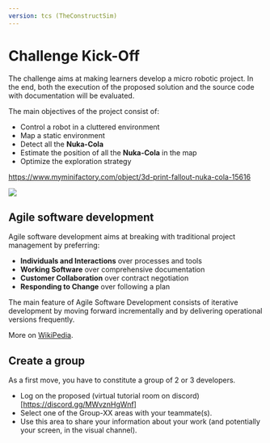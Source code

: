 ```yaml
---
version: tcs (TheConstructSim)
---
```

# Challenge Kick-Off


The challenge aims at making learners develop a micro robotic project.
In the end, both the execution of the proposed solution and the source code with documentation will be evaluated.

The main objectives of the project consist of:

- Control a robot in a cluttered environment
- Map a static environment
- Detect all the **Nuka-Cola**
- Estimate the position of all the **Nuka-Cola** in the map
- Optimize the exploration strategy

<https://www.myminifactory.com/object/3d-print-fallout-nuka-cola-15616>

![](https://cdn.myminifactory.com/assets/object-assets/579fca2a374fc/images/720X720-7a4418213f3ce580bb21f641c36650bd5eb8cdb3.jpg)


## Agile software development

Agile software development aims at breaking with traditional project management by preferring:

- **Individuals and Interactions** over processes and tools
- **Working Software** over comprehensive documentation
- **Customer Collaboration** over contract negotiation
- **Responding to Change** over following a plan

The main feature of Agile Software Development consists of iterative development by moving forward incrementally
and by delivering operational versions frequently.

More on [WikiPedia](https://en.wikipedia.org/wiki/Agile_software_development).

## Create a group

As a first move, you have to constitute a group of 2 or 3 developers.

- Log on the proposed (virtual tutorial room on discord)[https://discord.gg/MWvznHgWnf]
- Select one of the Group-XX areas with your teammate(s).
- Use this area to share your information about your work (and potentially your screen, in the visual channel).
